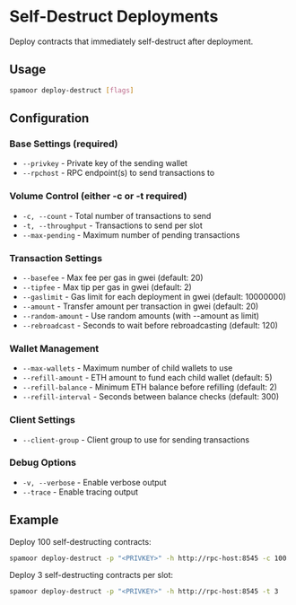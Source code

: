 # Self-Destruct Deployments

Deploy contracts that immediately self-destruct after deployment.

## Usage

```bash
spamoor deploy-destruct [flags]
```

## Configuration

### Base Settings (required)
- `--privkey` - Private key of the sending wallet
- `--rpchost` - RPC endpoint(s) to send transactions to

### Volume Control (either -c or -t required)
- `-c, --count` - Total number of transactions to send
- `-t, --throughput` - Transactions to send per slot
- `--max-pending` - Maximum number of pending transactions

### Transaction Settings
- `--basefee` - Max fee per gas in gwei (default: 20)
- `--tipfee` - Max tip per gas in gwei (default: 2)
- `--gaslimit` - Gas limit for each deployment in gwei (default: 10000000)
- `--amount` - Transfer amount per transaction in gwei (default: 20)
- `--random-amount` - Use random amounts (with --amount as limit)
- `--rebroadcast` - Seconds to wait before rebroadcasting (default: 120)

### Wallet Management
- `--max-wallets` - Maximum number of child wallets to use
- `--refill-amount` - ETH amount to fund each child wallet (default: 5)
- `--refill-balance` - Minimum ETH balance before refilling (default: 2)
- `--refill-interval` - Seconds between balance checks (default: 300)

### Client Settings
- `--client-group` - Client group to use for sending transactions

### Debug Options
- `-v, --verbose` - Enable verbose output
- `--trace` - Enable tracing output

## Example

Deploy 100 self-destructing contracts:
```bash
spamoor deploy-destruct -p "<PRIVKEY>" -h http://rpc-host:8545 -c 100
```

Deploy 3 self-destructing contracts per slot:
```bash
spamoor deploy-destruct -p "<PRIVKEY>" -h http://rpc-host:8545 -t 3
``` 